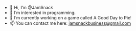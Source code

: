 - 👋 Hi, I’m @JamSnack
- 👀 I’m interested in programming.
- 🌱 I’m currently working on a game called A Good Day to Pie!
- 📫 You can contact me here: jamsnackbusiness@gmail.com

<!---
JamSnack/JamSnack is a ✨ special ✨ repository because its `README.md` (this file) appears on your GitHub profile.
You can click the Preview link to take a look at your changes.
--->
